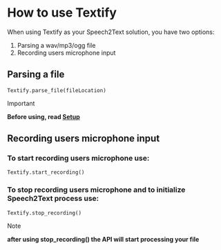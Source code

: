 # How to use Textify

When using Textify as your Speech2Text solution, you have two options:
1) Parsing a wav/mp3/ogg file
2) Recording users microphone input

## Parsing a file
```GDScript
Textify.parse_file(fileLocation)
```

> [!IMPORTANT]
>**Before using, read [Setup](https://github.com/LeoClose/Textify/blob/main/docs/setup.md)**

## Recording users microphone input
### To start recording users microphone use:
```GDScript
Textify.start_recording()
```
### To stop recording users microphone and to initialize Speech2Text process use:
```GDScript
Textify.stop_recording()
```
> [!NOTE]
>**after using stop_recording() the API will start processing your file**
